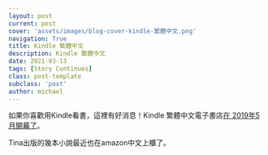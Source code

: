 ```yaml
---
layout: post
current: post
cover: 'assets/images/blog-cover-kindle-繁體中文.png'
navigation: True
title: Kindle 繁體中文
description: Kindle 繁體中文
date: 2021-03-13
tags: [Story Continues]
class: post-template
subclass: 'post'
author: michael
---
```


如果你喜歡用Kindle看書，這裡有好消息！Kindle 繁體中文電子書店[在 2019年5月開幕了](https://kindlebook.best/amazon-kindle-chinese/)。

Tina出版的幾本小說最近也在amazon中文上櫃了。

<!-- outline 

用kindle看繁體中文書的痛苦歷史
如何搜索kindle繁體中文書
如何免費下載kindle繁體中文書
如何借給朋友
Tina的書
以後，可能會試著自助出版
-->

<!--more-->

<!-- keyword list
kindle
amazon中文
kindle 台灣
kindle 繁體中文
kindle 電子書
kindle 中文書
亞馬遜電子書
amazon 中文
亞馬遜中國
亞馬遜網路書店
kindle 中文
kindle版
亞馬遜書店
amazon 電子書
亞馬遜 電子書
kindle電子書
kindle 電子書下載
kindle台灣
kindle繁體中文
amazon 買書

-->


<!--more-->






